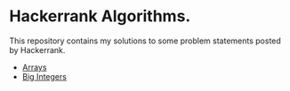 # Hackerrank Algorithms.

This repository contains my solutions to some problem statements posted by Hackerrank.  
- [Arrays](./Arrays/README.md)
- [Big Integers](./LongFactorial/ReadMe.md)